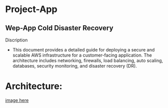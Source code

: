 # Project-App

## Wep-App Cold Disaster Recovery

Discription
- This document provides a detailed guide for deploying a secure and scalable
AWS infrastructure for a customer-facing application. The architecture
includes networking, firewalls, load balancing, auto scaling, databases,
security monitoring, and disaster recovery (DR).

# Architecture:
[image here]([https://drive.google.com/file/d/132BXbWzdmn32a1kOdc_8j-GdMxaDsYfo/view?usp=drive_link](https://drive.google.com/file/d/132BXbWzdmn32a1kOdc_8j-GdMxaDsYfo/view?usp=sharing))

